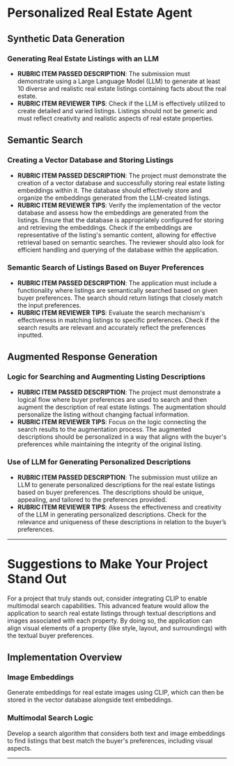 # Personalized Real Estate Agent

## Synthetic Data Generation

### Generating Real Estate Listings with an LLM
- **RUBRIC ITEM PASSED DESCRIPTION**: The submission must demonstrate using a Large Language Model (LLM) to generate at least 10 diverse and realistic real estate listings containing facts about the real estate.
- **RUBRIC ITEM REVIEWER TIPS**: Check if the LLM is effectively utilized to create detailed and varied listings. Listings should not be generic and must reflect creativity and realistic aspects of real estate properties.

## Semantic Search

### Creating a Vector Database and Storing Listings
- **RUBRIC ITEM PASSED DESCRIPTION**: The project must demonstrate the creation of a vector database and successfully storing real estate listing embeddings within it. The database should effectively store and organize the embeddings generated from the LLM-created listings.
- **RUBRIC ITEM REVIEWER TIPS**: Verify the implementation of the vector database and assess how the embeddings are generated from the listings. Ensure that the database is appropriately configured for storing and retrieving the embeddings. Check if the embeddings are representative of the listing's semantic content, allowing for effective retrieval based on semantic searches. The reviewer should also look for efficient handling and querying of the database within the application.

### Semantic Search of Listings Based on Buyer Preferences
- **RUBRIC ITEM PASSED DESCRIPTION**: The application must include a functionality where listings are semantically searched based on given buyer preferences. The search should return listings that closely match the input preferences.
- **RUBRIC ITEM REVIEWER TIPS**: Evaluate the search mechanism's effectiveness in matching listings to specific preferences. Check if the search results are relevant and accurately reflect the preferences inputted.

## Augmented Response Generation

### Logic for Searching and Augmenting Listing Descriptions
- **RUBRIC ITEM PASSED DESCRIPTION**: The project must demonstrate a logical flow where buyer preferences are used to search and then augment the description of real estate listings. The augmentation should personalize the listing without changing factual information.
- **RUBRIC ITEM REVIEWER TIPS**: Focus on the logic connecting the search results to the augmentation process. The augmented descriptions should be personalized in a way that aligns with the buyer's preferences while maintaining the integrity of the original listing.

### Use of LLM for Generating Personalized Descriptions
- **RUBRIC ITEM PASSED DESCRIPTION**: The submission must utilize an LLM to generate personalized descriptions for the real estate listings based on buyer preferences. The descriptions should be unique, appealing, and tailored to the preferences provided.
- **RUBRIC ITEM REVIEWER TIPS**: Assess the effectiveness and creativity of the LLM in generating personalized descriptions. Check for the relevance and uniqueness of these descriptions in relation to the buyer’s preferences.


---

# Suggestions to Make Your Project Stand Out

For a project that truly stands out, consider integrating CLIP to enable multimodal search capabilities. This advanced feature would allow the application to search real estate listings through textual descriptions and images associated with each property. By doing so, the application can align visual elements of a property (like style, layout, and surroundings) with the textual buyer preferences.

## Implementation Overview

### Image Embeddings
Generate embeddings for real estate images using CLIP, which can then be stored in the vector database alongside text embeddings.

### Multimodal Search Logic
Develop a search algorithm that considers both text and image embeddings to find listings that best match the buyer's preferences, including visual aspects.

---